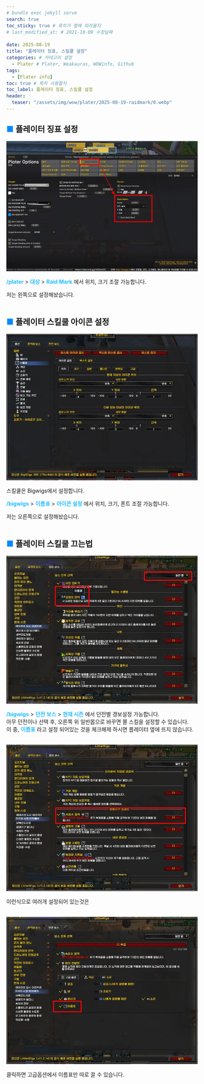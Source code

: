 ```yaml
---
# bundle exec jekyll serve
search: true
toc_sticky: true # 목차가 옆에 따라올지
# last_modified_at: # 2021-10-09 수정날짜

date: 2025-08-19
title: "플레이터 징표, 스킬쿨 설정"
categories: # 카테고리 설정
  - Plater # Plater, Weakauras, WOWinfo, Github
tags:
  - [Plater info]
toc: true # 목차 사용할지
toc_label: 플레이터 징표, 스킬쿨 설정
header:
  teaser: "/assets/img/wow/plater/2025-08-19-raidmark/0.webp"
---
```


## <span style="color:#0b89ff">■ </span>플레이터 징표 설정

![이미지 설명](/assets/img/wow/plater/2025-08-19-raidmark/1.webp)

**<span style="color:#26beff">/plater</span>** > 
**<span style="color:#26beff">대상</span>** > 
**<span style="color:#26beff">Raid Mark</span>** 에서 위치, 크기 조절 가능합니다.  

저는 왼쪽으로 설정해놨습니다.
<br>
<br>

## <span style="color:#0b89ff">■ </span>플레이터 스킬쿨 아이콘 설정

![이미지 설명](/assets/img/wow/plater/2025-08-19-raidmark/2.webp)

스킬쿨은 Bigwigs에서 설정합니다.

**<span style="color:#26beff">/bigwigs</span>** > 
**<span style="color:#26beff">이름표</span>** > 
**<span style="color:#26beff">아이콘 설정</span>** 에서 위치, 크기, 폰트 조절 가능합니다.

저는 오른쪽으로 설정해놨습니다.
<br>
<br>

## <span style="color:#0b89ff">■ </span>플레이터 스킬쿨 끄는법

![이미지 설명](/assets/img/wow/plater/2025-08-19-raidmark/3.webp)

**<span style="color:#26beff">/bigwigs</span>** > 
**<span style="color:#26beff">던전 보스</span>** > 
**<span style="color:#26beff">현재 시즌</span>** 에서 던전별 경보설정 가능합니다.  
아무 던전이나 선택 후, 오른쪽 위 일반몹으로 바꾸면 쫄 스킬을 설정할 수 있습니다.  
이 중, **<span style="color:#26beff">이름표</span>** 라고 설정 되어있는 것을 체크해제 하시면 플레이터 옆에 뜨지 않습니다.  
<br>

![이미지 설명](/assets/img/wow/plater/2025-08-19-raidmark/4.webp)

이런식으로 여러개 설정되어 있는것은  
<br>

![이미지 설명](/assets/img/wow/plater/2025-08-19-raidmark/5.webp)

클릭하면 고급옵션에서 이름표만 따로 끌 수 있습니다.